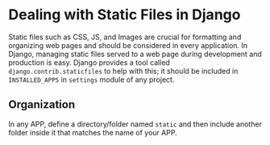 # Dealing with Static Files in Django
Static files such as CSS, JS, and Images are crucial for formatting and organizing web pages and should be considered in every application. In Django, managing static files served to a web page during development and production is easy. Django provides a tool called `django.contrib.staticfiles` to help with this; it should be included in `INSTALLED_APPS` in `settings` module of any project.

## Organization
In any APP, define a directory/folder named `static` and then include another folder inside it that matches the name of your APP.
